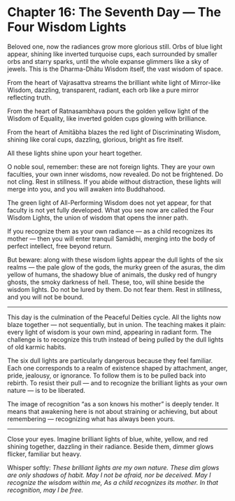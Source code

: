 # Chapter 16: The Seventh Day — The Four Wisdom Lights

Beloved one, now the radiances grow more glorious still. Orbs of blue light appear, shining like inverted turquoise cups, each surrounded by smaller orbs and starry sparks, until the whole expanse glimmers like a sky of jewels. This is the Dharma-Dhātu Wisdom itself, the vast wisdom of space.

From the heart of Vajrasattva streams the brilliant white light of Mirror-like Wisdom, dazzling, transparent, radiant, each orb like a pure mirror reflecting truth.

From the heart of Ratnasambhava pours the golden yellow light of the Wisdom of Equality, like inverted golden cups glowing with brilliance.

From the heart of Amitābha blazes the red light of Discriminating Wisdom, shining like coral cups, dazzling, glorious, bright as fire itself.

All these lights shine upon your heart together.

O noble soul, remember: these are not foreign lights. They are your own faculties, your own inner wisdoms, now revealed. Do not be frightened. Do not cling. Rest in stillness. If you abide without distraction, these lights will merge into you, and you will awaken into Buddhahood.

The green light of All-Performing Wisdom does not yet appear, for that faculty is not yet fully developed. What you see now are called the Four Wisdom Lights, the union of wisdom that opens the inner path.

If you recognize them as your own radiance — as a child recognizes its mother — then you will enter tranquil Samādhi, merging into the body of perfect intellect, free beyond return.

But beware: along with these wisdom lights appear the dull lights of the six realms — the pale glow of the gods, the murky green of the asuras, the dim yellow of humans, the shadowy blue of animals, the dusky red of hungry ghosts, the smoky darkness of hell. These, too, will shine beside the wisdom lights. Do not be lured by them. Do not fear them. Rest in stillness, and you will not be bound.

---

This day is the culmination of the Peaceful Deities cycle. All the lights now blaze together — not sequentially, but in union. The teaching makes it plain: every light of wisdom is your own mind, appearing in radiant form. The challenge is to recognize this truth instead of being pulled by the dull lights of old karmic habits.

The six dull lights are particularly dangerous because they feel familiar. Each one corresponds to a realm of existence shaped by attachment, anger, pride, jealousy, or ignorance. To follow them is to be pulled back into rebirth. To resist their pull — and to recognize the brilliant lights as your own nature — is to be liberated.

The image of recognition “as a son knows his mother” is deeply tender. It means that awakening here is not about straining or achieving, but about remembering — recognizing what has always been yours.

---

Close your eyes. Imagine brilliant lights of blue, white, yellow, and red shining together, dazzling in their radiance. Beside them, dimmer glows flicker, familiar but heavy.

Whisper softly:
*These brilliant lights are my own nature.
These dim glows are only shadows of habit.
May I not be afraid, nor be deceived.
May I recognize the wisdom within me,
As a child recognizes its mother.
In that recognition, may I be free.*

